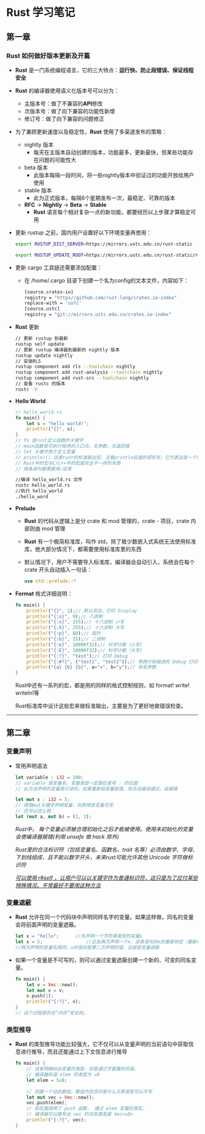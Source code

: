 # Rust 学习笔记

## 第一章

### Rust 如何做好版本更新及开篇

* **Rust** 是一门系统编程语言，它的三大特点：**运行快、防止段错误、保证线程安全** 

* **Rust** 的编译器使用语义化版本号可以分为：
  * 主版本号：做了不兼容的**API**修改
  * 次版本号：做了向下兼容的功能性新增
  * 修订号：做了向下兼容的问题修正

* 为了兼顾更新速度以及稳定性，**Rust** 使用了多渠道发布的策略：
  * nightly 版本
    * 每天在主版本自动创建的版本，功能最多，更新最快，但某些功能存在问题的可能性大
  * beta 版本
    * 此版本每隔一段时间，将一些nightly版本中验证过的功能开放给用户使用
  * stable 版本
    * 此为正式版本，每隔6个星期发布一次，最稳定、可靠的版本
  * **RFC** -> **Nightly** -> **Beta** -> **Stable**
    * **Rust** 语言每个相对复杂一点的新功能，都要经历以上步骤才算稳定可用

* 更新 rustup 之前，国内用户设置好以下环境变量再使用：

  ```bash
  export RUSTUP_DIST_SERVER=https://mirrors.ustc.edu.cn/rust-static
  ```

  ```bash
  export RUSTUP_UPDATE_ROOT=https://mirrors.ustc.edu.cn/rust-static/rustup
  ```

  

* 更新 cargo 工具链还需要添加配置：

  * 在  /home/.cargo 目录下创建一个名为config的文本文件，内容如下：

    ```bash
    [source.crates-io]
    registry = "https//github.com/rust-lang/crates.io-index"
    replace-with = 'ustc'
    [source.ustc]
    registry = "git://mirrors.ustc.edu.cn/crates.io-index"
    ```

    

* **Rust** 更新

  ```bash
  // 更新 rustup 到最新
  rustup self update
  // 更新 rustup 编译器到最新的 nightly 版本
  rustup update nightly
  // 安装RLS
  rustup component add rls --toolchain nightly
  rustup component add rust-analysis --toolchain nightly
  rustup component add rust-src --toolchain nightly
  // 查看 rustc 的版本
  rustc -V
  ```

  

* **Hello World**

  ```rust
  // hello_world.rs
  fn main() {
      let s = "hello world!";
      println!("{}", s);
  }
  // fn 是rust定义函数的关键字
  // main函数是可执行程序的入口点，无参数，无返回值
  // let 关键字用于定义变量
  // println!() 这是rust的标准输出宏，注意println后面的感叹号，它代表这是一个宏，而不是一个函数。
  // Rust中的宏与C/C++中的宏是完全不一样的东西
  // 每条语句都需要用;结束
  ```

  ```bash
  //编译 hello_world.rs 文件
  rustc hello_world.rs
  //执行 hello_world
  ./hello_word
  ```

  

* **Prelude**

  * **Rust** 的代码从逻辑上是分 crate 和 mod 管理的，crate - 项目，crate 内部则由  mod 管理

  * **Rust** 有一个极简标准库，叫作 std，除了极少数嵌入式系统无法使用标准库，绝大部分情况下，都需要使用标准库里的东西

  * 默认情况下，用户不需要导入标准库，编译器会自动引入，系统会在每个 crate 开头自动插入一句话：

    ```rust
    use std::prelude::*
    ```

    

* **Format** 格式详细说明：

  ```rust
  fn main() {
      println!("{}", 1);// 默认用法，打印 Display
      println!("{:o}", 9);// 八进制
      println!("{:x}", 255);// 十六进制 小写
      println!("{:X}", 255);// 十六进制 大写
      println!("{:p}", &0);// 指针
      println!("{:b}", 15);// 二进制
      println!("{:e}", 10000f32);// 科学计数（小写）
      println!("{:E}", 10000f32);// 科学计数（大写）
      println!("{:?}", "test");// 打印 Debug
      println!("{:#?}", ("test1", "test2"));// 带换行和缩进的 Debug 打印
      println!("{a} {b} {b}", a="x", b="y");// 命名参数
  }
  ```

  Rust中还有一系列的宏，都是用的同样的格式控制规则，如 format! write! writeln!等

  Rust标准库中设计这些宏来做标准输出，主要是为了更好地做错误检查。
  
  

------



## 第二章

### 变量声明

* 常用声明语法

  ```rust
  let variable : i32 = 100;
  // variable 是变量名，变量类型一定跟在冒号 : 的后面
  // 此方法声明的变量是只读的，如果重新给变量赋值，则无法编译通过，会报错
  ```

  ```rust
  let mut x : i32 = 5;
  // 使用mut关键字声明变量，则表明该变量可写
  // 还可以这么做：
  let (mut a, mut b) = (1, 2);
  ```

  *Rust中， 每个变量必须被合理初始化之后才能被使用。使用未初始化的变量会使编译器报错(利用 unsafe 做 hack 除外)*

  *Rust里的合法标识符（包括变量名、函数名、trait 名等）必须由数字、字母、下划线组成，且不能以数字开头，未来rust可能允许其他 Unicode 字符做标识符*

  <u>*可以使用 r#self ，让用户可以以关键字作为普通标识符，这只是为了应付某些特殊情况，平常最好不要用这种方法*</u>

  

### 变量遮蔽

* **Rust** 允许在同一个代码块中声明同样名字的变量。如果这样做，同名的变量会将前面声明的变量遮蔽。

  ```rust
  let x = "hello";		//先声明一个字符串类型的变量x
  let x = 5;				//此处再次声明一个x，这条语句对x的重新绑定（重新赋值）
  //两次声明的变量名相同，x的值则是第二次声明的值，这就是变量遮蔽
  ```

  

* 如果一个变量是不可写的，则可以通过变量遮蔽创建一个新的、可变的同名变量。

  ```rust
  fn main() {
      let v = Vec::new();
      let mut v = v;
      v.push(1);
      println!("{:?}", v);
  }
  // 这个过程是符合”内存“安全的。
  ```

  

### 类型推导

* **Rust** 的类型推导功能比较强大，它不仅可以从变量声明的当前语句中获取信息进行推导，而且还能通过上下文信息进行推导

  ```rust
  fn main() {
      // 没有明确标出变量的类型，但是通过字面量的后缀，
      // 编译器知道 elem 的类型为 u8
      let elem = 5u8;
      
      // 创建一个动态数组，数组内包含的是什么元素类型可以不写
      let mut vec = Vec::new();
      vec.push(elem);
      // 到后面调用了 push 函数， 通过 elem 变量的类型，
      // 编译器可以推导出 vec 的实际类型是 Vec<u8>
      println!("{:?}", vec);
  }
  ```

